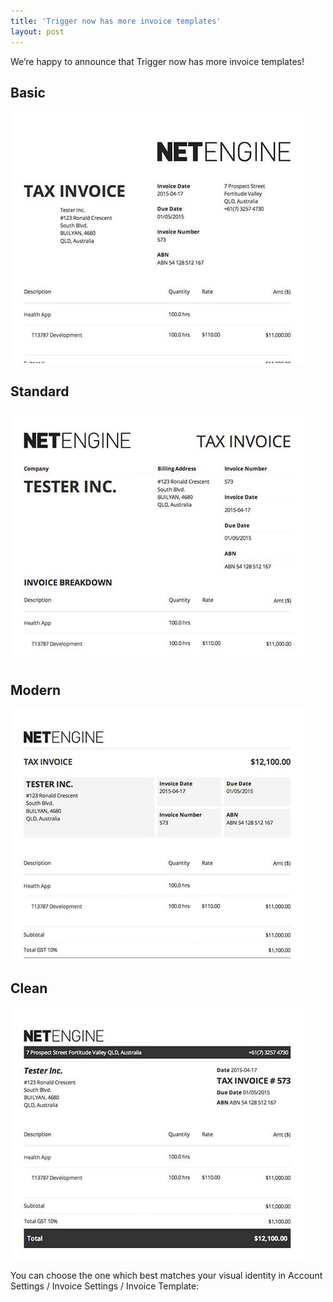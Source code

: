 ```yaml
---
title: 'Trigger now has more invoice templates'
layout: post
---
```


We’re happy to announce that Trigger now has more invoice templates!


## Basic

![basic template](/assets/basic.jpg)

## Standard

![standard template](/assets/standard.jpg)

## Modern

![modern template](/assets/modern.jpg)

## Clean

![clean template](/assets/clean.jpg)

You can choose the one which best matches your visual identity in Account Settings / Invoice Settings / Invoice Template:


